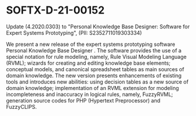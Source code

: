 # SOFTX-D-21-00152
Update (4.2020.0303) to "Personal Knowledge Base Designer: Software for Expert Systems Prototyping", (PII: S2352711019303334)

We present a new release of the expert systems prototyping software Personal
Knowledge Base Designer . The software provides the use of a special notation for
rule modeling, namely, Rule Visual Modeling Language (RVML); wizards for creating
and editing knowledge base elements; conceptual models, and canonical spreadsheet
tables as main sources of domain knowledge. The new version presents
enhancements of existing tools and introduces new abilities: using decision tables as a
new source of domain knowledge; implementation of an RVML extension for modeling
incompleteness and inaccuracy in logical rules, namely, FuzzyRVML; generation
source codes for PHP (Hypertext Preprocessor) and FuzzyCLIPS.

